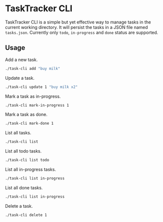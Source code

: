 # TaskTracker CLI
TaskTracker CLI is a simple but yet effective way to manage tasks in the current working directory. It will persist the tasks
in a JSON file named `tasks.json`. Currently only `todo`, `in-progress` and `done` status are supported.

## Usage

Add a new task.
```bash
./task-cli add "buy milk"
```

Update a task.
```bash
./task-cli update 1 "buy milk x2"
```

Mark a task as in-progress.
```bash
./task-cli mark-in-progress 1
```

Mark a task as done.
```bash
./task-cli mark-done 1
```

List all tasks.
```bash
./task-cli list
```

List all todo tasks.
```bash
./task-cli list todo
```

List all in-progress tasks.
```bash
./task-cli list in-progress
```

List all done tasks.
```bash
./task-cli list in-progress
```

Delete a task.
```bash
./task-cli delete 1
```